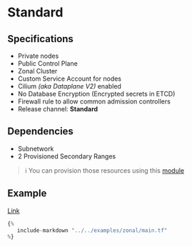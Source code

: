 # Standard

## Specifications

- Private nodes
- Public Control Plane
- Zonal Cluster
- Custom Service Account for nodes
- Cilium *(aka Dataplane V2)* enabled
- No Database Encryption (Encrypted secrets in ETCD)
- Firewall rule to allow common admission controllers
- Release channel: **Standard**

## Dependencies

- Subnetwork
- 2 Provisioned Secondary Ranges

> :information_source: You can provision those resources using this [module](https://library.padok.cloud/catalog/default/component/terraform-google-network)

## Example

[Link](../examples/zonal/main.tf)

```terraform
{%
   include-markdown "../../examples/zonal/main.tf"
%}
```
